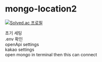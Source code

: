# mongo-location2

[![Solved.ac 프로필](http://mazassumnida.wtf/api/generate_badge?boj=83tachyon)](https://solved.ac/83tachyon)

초기 세팅   
.env 확인   
openApi settings   
kakao settings   
open mongo in terminal then this can connect   
